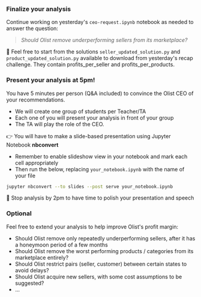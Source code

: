 ### Finalize your analysis

Continue working on yesterday's `ceo-request.ipynb` notebook as needed to answer the question:

> _Should Olist remove underperforming sellers from its marketplace?_

🚀 Feel free to start from the solutions `seller_updated_solution.py` and `product_updated_solution.py` available to download from yesterday's recap challenge.
They contain profits_per_seller and profits_per_products.

### Present your analysis at 5pm!

You have 5 minutes per person (Q&A included) to convince the Olist CEO of your recommendations.

- We will create one group of students per Teacher/TA
- Each one of you will present your analysis in front of your group
- The TA will play the role of the CEO.

👉 You will have to make a slide-based presentation using Jupyter Notebook **nbconvert**

- Remember to enable slideshow view in your notebook and mark each cell appropriately
- Then run the below, replacing `your_notebook.ipynb` with the name of your file

```bash
jupyter nbconvert --to slides --post serve your_notebook.ipynb
```

💫 Stop analysis by 2pm to have time to polish your presentation and speech


### Optional

Feel free to extend your analysis to help improve Olist's profit margin:

- Should Olist remove only repeatedly underperforming sellers, after it has a honeymoon period of a few months
- Should Olist remove the worst performing products / categories from its marketplace entirely?
- Should Olist restrict  pairs (seller, customer) between certain states to avoid delays?
- Should Olist acquire new sellers, with some cost assumptions to be suggested?
- ...
